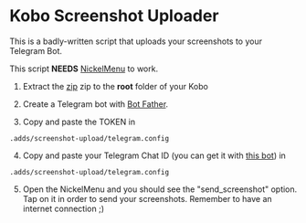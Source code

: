 # Kobo Screenshot Uploader

This is a badly-written script that uploads your screenshots to your Telegram Bot.

This script **NEEDS**  [NickelMenu](https://github.com/pgaskin/NickelMenu) to work.

1. Extract the [zip](https://github.com/luke-gto/kobo-screenshot-uploader/releases/) zip to the **root** folder of your Kobo

2. Create a Telegram bot with [Bot Father](https://t.me/BotFather).

3. Copy and paste  the TOKEN in 

```.adds/screenshot-upload/telegram.config```
	
4. Copy and paste your Telegram Chat ID (you can get it with [this bot](https://t.me/getmyid_bot)) in

```.adds/screenshot-upload/telegram.config```
	
5. Open the NickelMenu and you should see the "send_screenshot" option. Tap on it in order to send your screenshots. Remember to have an internet connection ;) 

